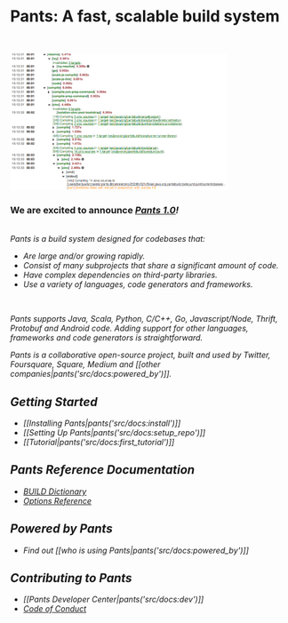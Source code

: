 Pants: A fast, scalable build system
====================================
<br/>

<img class="index-report-server-page-img" src="images/report-server-page.png" alt="Pants Report Page"
     width="391px" height="246px" />

### We are excited to announce *<a href="1.0.html"><i>Pants 1.0</a>!*
<br/>
Pants is a build system designed for codebases that:

+ Are large and/or growing rapidly.
+ Consist of many subprojects that share a significant amount of code.
+ Have complex dependencies on third-party libraries.
+ Use a variety of languages, code generators and frameworks.

<br/>

Pants supports Java, Scala, Python, C/C++, Go, Javascript/Node, Thrift, Protobuf and Android code.
Adding support for other languages, frameworks and code generators is straightforward.

<p class="index-intro-text"></p>

Pants is a collaborative open-source project, built and used by Twitter, Foursquare, Square,
Medium and [[other companies|pants('src/docs:powered_by')]].

Getting Started
---------------

+ [[Installing Pants|pants('src/docs:install')]]
+ [[Setting Up Pants|pants('src/docs:setup_repo')]]
+ [[Tutorial|pants('src/docs:first_tutorial')]]

Pants Reference Documentation
-----------------------------

+ <a href="build_dictionary.html">BUILD Dictionary</a>
+ <a href="options_reference.html">Options Reference</a>

Powered by Pants
----------------

+ Find out [[who is using Pants|pants('src/docs:powered_by')]]

Contributing to Pants
---------------------

+ [[Pants Developer Center|pants('src/docs:dev')]]
+ [Code of Conduct](https://github.com/pantsbuild/pants/blob/master/CODE_OF_CONDUCT.md)
